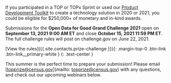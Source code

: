 
If you participated in a TOP or TOPx Sprint or used our [Product Development Toolkit]({{site.baseurl}}/product-development/toolkit/) to create a technology solution in 2020 or 2021, you could be eligible for $250,000+ of monetary and in-kind awards.

Submissions for the **Open Data for Good Grand Challenge 2021** open on **September 13, 2021 9:00 AM ET** and close **October 15, 2021 11:59 PM ET**. The full challenge rules will post on challenge.gov on June 22, 2021.

[View the rules]({{ site.contacts.prize-challenge }}){: .margin-top-0 .btn-link .btn-link__primary-white }
{: .text-center }

This summer is the perfect time to prepare your submission! Please email [topprize@census.gov](mailto: topprize@census.gov) with any questions, and check out our upcoming webinars below.